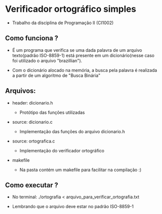 # Verificador ortográfico simples
  * Trabalho da disciplina de Programação II (CI1002)
## Como funciona ?
  * É um programa que verifica se uma dada palavra de um arquivo texto(padrão ISO-8859-1) está presente em um dicionário(nesse caso foi utilizado o arquivo "brazillian").
  
  * Com o dicionário alocado na memória, a busca pela palavra é realizada a partir de um algoritmo de "Busca Binária"
  
  
## Arquivos:
  * header: dicionario.h
      - Protótipo das funções utilizadas
  
  * source: dicionario.c
      - Implementação das funções do arquivo dicionario.h
      
  * source: ortografica.c
      - Implementação do verificador ortográfico
      
  * makefile
      - Na pasta contém um makefile para facilitar na compilação :)
  
  
## Como executar ?
  * No terminal: ./ortografia < arquivo_para_verificar_ortografia.txt
  
  * Lembrando que o arquivo deve estar no padrão ISO-8859-1
  
